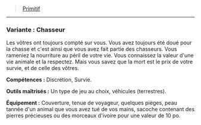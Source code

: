 ﻿---
!SubBackgroundItem
Abilities: Discrétion, Survie.
MasteredTools: Un type de jeu au choix, véhicules (terrestres).
Equipment: Couverture, tenue de voyageur, quelques pièges, peau tannée d'un animal que vous avez tué de vos mains, sacoche contenant des pierres précieuses ou des morceaux d'ivoire pour une valeur de 10 po.
Id: background_primitif_hd.md#variante--chasseur
ParentLink: background_primitif_hd.md#primitif
Name: 'Variante : Chasseur'
ParentName: Primitif
NameLevel: 3
Attributes: {}
Description: >+
  Les vôtres ont toujours compté sur vous. Vous avez toujours été doué pour la chasse et c'est ainsi que vous avez fait partie des chasseurs. Vous rameniez la nourriture au péril de votre vie. Vous connaissez la valeur d'une vie animale et la respectez. Mais vous savez que la mort est le prix de votre survie, et de celle des vôtres.

---
> [Primitif](hd_background_primitif.md)

---

### Variante : Chasseur

Les vôtres ont toujours compté sur vous. Vous avez toujours été doué pour la chasse et c'est ainsi que vous avez fait partie des chasseurs. Vous rameniez la nourriture au péril de votre vie. Vous connaissez la valeur d'une vie animale et la respectez. Mais vous savez que la mort est le prix de votre survie, et de celle des vôtres.

**Compétences :** Discrétion, Survie.

**Outils maîtrisés :** Un type de jeu au choix, véhicules (terrestres).

**Équipement :** Couverture, tenue de voyageur, quelques pièges, peau tannée d'un animal que vous avez tué de vos mains, sacoche contenant des pierres précieuses ou des morceaux d'ivoire pour une valeur de 10 po.


